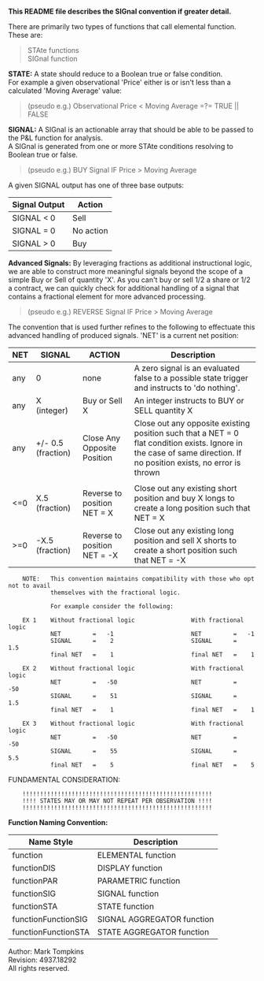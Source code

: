 **This README file describes the SIGnal convention if greater detail.**

There are primarily two types of functions that call elemental function.  These are:
> STAte functions  
> SIGnal function  

**STATE:** A state should reduce to a Boolean true or false condition.  
For example a given observational 'Price' either is or isn't less than a calculated 'Moving Average' value:  
> (pseudo e.g.) Observational Price < Moving Average =?= TRUE || FALSE

**SIGNAL:**	A SIGnal is an actionable array that should be able to be passed to the P&L function for analysis.  
A SIGnal is generated from one or more STAte conditions resolving to Boolean true or false.  
> (pseudo e.g.) BUY Signal IF Price > Moving Average

A given SIGNAL output has one of three base outputs:

| Signal Output | Action |
| ------------- | ------ |
|SIGNAL < 0|Sell|
|SIGNAL = 0|No action|
|SIGNAL > 0|Buy|

**Advanced Signals:** By leveraging fractions as additional instructional logic, we are able to construct more meaningful signals beyond the scope of a simple Buy or Sell of quantity 'X'. As you can't buy or sell 1/2 a share or 1/2 a contract, we can quickly check for additional handling of a signal that contains a fractional element for more advanced processing.
> (pseudo e.g.) REVERSE Signal IF Price > Moving Average

The convention that is used further refines to the following to effectuate this advanced handling of produced signals. 'NET' is a current net position:

| NET | SIGNAL | ACTION | Description |
| --- | ------ | ------ | ----------- |
|any|0|none|A zero signal is an evaluated false to a possible state trigger and instructs to 'do nothing'.|
|any|X (integer)|Buy or Sell X|An integer instructs to BUY or SELL quantity X|
|any|+/- 0.5 (fraction)|Close Any Opposite Position|Close out any opposite existing position such that a NET = 0 flat condition exists. Ignore in the case of same direction. If no position exists, no error is thrown|
|||||
|<=0|X.5 (fraction)|Reverse to position NET = X|Close out any existing short position and buy X longs to create a long position such that NET = X|
|>=0|-X.5 (fraction)|Reverse to position NET = -X|Close out any existing long position and sell X shorts to create a short position such that NET = -X|

																						
		NOTE: 	This convention maintains compatibility with those who opt not to avail 
				themselves with the fractional logic.

				For example consider the following:
				
		EX 1	Without fractional logic				With fractional logic
				NET		 	= 	-1						NET			=	-1
				SIGNAL		=	 2						SIGNAL		=	1.5
				final NET	=	 1						final NET	=	 1
				
		EX 2	Without fractional logic				With fractional logic
				NET		 	= 	-50						NET			=	-50
				SIGNAL		=	 51						SIGNAL		=	1.5
				final NET	=	 1						final NET	=	 1
				
		EX 3	Without fractional logic				With fractional logic
				NET		 	= 	-50						NET			=	-50
				SIGNAL		=	 55						SIGNAL		=	5.5
				final NET	=	 5						final NET	=	 5
																							
																						
		
		
FUNDAMENTAL CONSIDERATION:
		
		!!!!!!!!!!!!!!!!!!!!!!!!!!!!!!!!!!!!!!!!!!!!!!!!!!!!!!
		!!!! STATES MAY OR MAY NOT REPEAT PER OBSERVATION !!!!
		!!!!!!!!!!!!!!!!!!!!!!!!!!!!!!!!!!!!!!!!!!!!!!!!!!!!!!

**Function Naming Convention:**  

| Name Style | Description |
| ---------- | ----------- |
|function|ELEMENTAL function|
|functionDIS|DISPLAY function|
|functionPAR|PARAMETRIC function|
|functionSIG|SIGNAL function|
|functionSTA|STATE function|
|functionFunctionSIG|SIGNAL AGGREGATOR function|
|functionFunctionSTA|STATE AGGREGATOR function| 

 Author:		Mark Tompkins  
 Revision:		4937.18292  
 All rights reserved.
